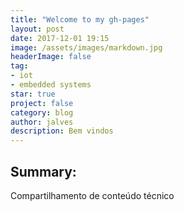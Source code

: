 ```yaml
---
title: "Welcome to my gh-pages"
layout: post
date: 2017-12-01 19:15
image: /assets/images/markdown.jpg
headerImage: false
tag:
- iot
- embedded systems
star: true
project: false
category: blog
author: jalves
description: Bem vindos
---
```


## Summary:

Compartilhamento de conteúdo técnico